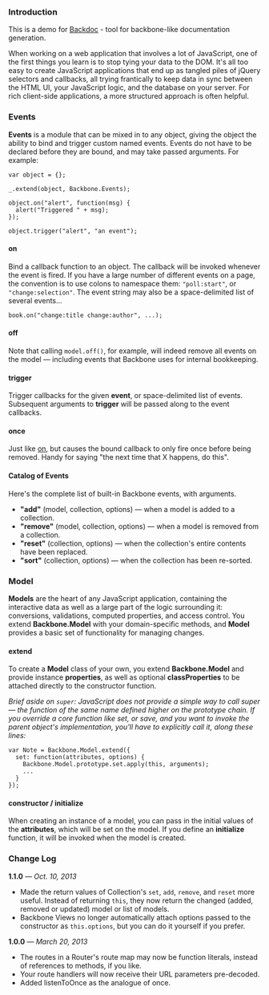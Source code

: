 ### Introduction

This is a demo for [Backdoc](https://github.com/chibisov/backdoc) - tool for backbone-like documentation generation.

When working on a web application that involves a lot of JavaScript, one of the first things you learn is to stop tying your data to the DOM. It's all too easy to create JavaScript applications that end up as tangled piles of jQuery selectors and callbacks, all trying frantically to keep data in sync between the HTML UI, your JavaScript logic, and the database on your server. For rich client-side applications, a more structured approach is often helpful.

### Events

__Events__ is a module that can be mixed in to any object, giving the object the ability to bind and trigger custom named events. Events do not have to be declared before they are bound, and may take passed arguments. For example:

    var object = {};

    _.extend(object, Backbone.Events);

    object.on("alert", function(msg) {
      alert("Triggered " + msg);
    });

    object.trigger("alert", "an event");

#### on

Bind a callback function to an object. The callback will be invoked whenever the event is fired. If you have a large number of different events on a page, the convention is to use colons to namespace them: `"poll:start"`, or `"change:selection"`. The event string may also be a space-delimited list of several events...

    book.on("change:title change:author", ...);

#### off

Note that calling `model.off()`, for example, will indeed remove all events on the model — including events that Backbone uses for internal bookkeeping.

#### trigger
Trigger callbacks for the given __event__, or space-delimited list of events. Subsequent arguments to __trigger__ will be passed along to the event callbacks.

#### once
Just like [on](#on), but causes the bound callback to only fire once before being removed. Handy for saying "the next time that X happens, do this".

#### Catalog of Events

Here's the complete list of built-in Backbone events, with arguments.

* __"add"__ (model, collection, options) — when a model is added to a collection.
* __"remove"__ (model, collection, options) — when a model is removed from a collection.
* __"reset"__ (collection, options) — when the collection's entire contents have been replaced.
* __"sort"__ (collection, options) — when the collection has been re-sorted.


### Model

__Models__ are the heart of any JavaScript application, containing the interactive data as well as a large part of the logic surrounding it: conversions, validations, computed properties, and access control. You extend __Backbone.Model__ with your domain-specific methods, and __Model__ provides a basic set of functionality for managing changes.

#### extend

To create a __Model__ class of your own, you extend __Backbone.Model__ and provide instance __properties__, as well as optional __classProperties__ to be attached directly to the constructor function.

_Brief aside on `super`: JavaScript does not provide a simple way to call super — the function of the same name defined higher on the prototype chain. If you override a core function like set, or save, and you want to invoke the parent object's implementation, you'll have to explicitly call it, along these lines:_

    var Note = Backbone.Model.extend({
      set: function(attributes, options) {
        Backbone.Model.prototype.set.apply(this, arguments);
        ...
      }
    });

#### constructor / initialize

When creating an instance of a model, you can pass in the initial values of the __attributes__, which will be set on the model. If you define an __initialize__ function, it will be invoked when the model is created.


### Change Log

__1.1.0__ — _Oct. 10, 2013_

* Made the return values of Collection's `set`, `add`, `remove`, and `reset` more useful. Instead of returning `this`, they now return the changed (added, removed or updated) model or list of models.
* Backbone Views no longer automatically attach options passed to the constructor as `this.options`, but you can do it yourself if you prefer.

__1.0.0__ — _March 20, 2013_

* The routes in a Router's route map may now be function literals, instead of references to methods, if you like.
* Your route handlers will now receive their URL parameters pre-decoded.
* Added listenToOnce as the analogue of once.
